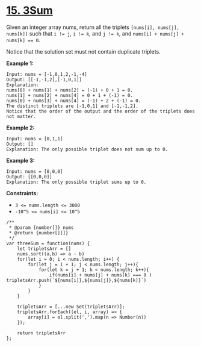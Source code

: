 # [15. 3Sum](https://leetcode.com/problems/3sum/description/)

Given an integer array nums, return all the triplets `[nums[i], nums[j], nums[k]]` such that `i != j`, `i != k`, and `j != k`, and `nums[i] + nums[j] + nums[k] == 0`.

Notice that the solution set must not contain duplicate triplets.

**Example 1:**

```
Input: nums = [-1,0,1,2,-1,-4]
Output: [[-1,-1,2],[-1,0,1]]
Explanation:
nums[0] + nums[1] + nums[2] = (-1) + 0 + 1 = 0.
nums[1] + nums[2] + nums[4] = 0 + 1 + (-1) = 0.
nums[0] + nums[3] + nums[4] = (-1) + 2 + (-1) = 0.
The distinct triplets are [-1,0,1] and [-1,-1,2].
Notice that the order of the output and the order of the triplets does not matter.
```

**Example 2:**

```
Input: nums = [0,1,1]
Output: []
Explanation: The only possible triplet does not sum up to 0.
```

**Example 3:**

```
Input: nums = [0,0,0]
Output: [[0,0,0]]
Explanation: The only possible triplet sums up to 0.
```

**Constraints:**

- `3 <= nums.length <= 3000`
- `-10^5 <= nums[i] <= 10^5`


```
/**
 * @param {number[]} nums
 * @return {number[][]}
 */
var threeSum = function(nums) {
    let tripletsArr = []
    nums.sort((a,b) => a - b)
    for(let i = 0; i < nums.length; i++) {
        for(let j = i + 1; j < nums.length; j++){
            for(let k = j + 1; k < nums.length; k++){
                if(nums[i] + nums[j] + nums[k] === 0 ) tripletsArr.push(`${nums[i]},${nums[j]},${nums[k]}`)
            }
        }
    }

    tripletsArr = [...new Set(tripletsArr)];
    tripletsArr.forEach((el, i, array) => {
        array[i] = el.split(',').map(n => Number(n))
    });

    return tripletsArr
};
```

